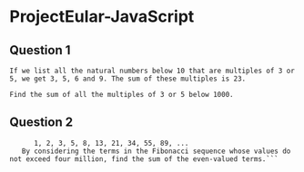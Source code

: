 # ProjectEular-JavaScript

## Question 1
```
If we list all the natural numbers below 10 that are multiples of 3 or 5, we get 3, 5, 6 and 9. The sum of these multiples is 23.

Find the sum of all the multiples of 3 or 5 below 1000.
```

## Question 2
  ```Each new term in the Fibonacci sequence is generated by adding the previous two terms. By starting with 1 and 2, the first 10 terms will be:
        1, 2, 3, 5, 8, 13, 21, 34, 55, 89, ...
     By considering the terms in the Fibonacci sequence whose values do not exceed four million, find the sum of the even-valued terms.```
